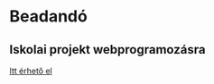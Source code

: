 # Beadandó

## Iskolai projekt **webprogramozásra**

[Itt érhető el](https://bali3355.github.io/newyorkfanoldal/)
